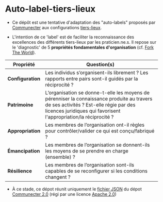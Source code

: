 # Auto-label-tiers-lieux

- Ce dépôt est une tentative d'adaptation des "auto-labels" proposés par [Communecter](http://communecter.org) aux configurations [tiers-lieux](http://movilab.org/index.php?title=Définition_des_Tiers_Lieux).

- L'intention de ce 'label' est de faciliter la reconnaissance des excellences des différents tiers-lieux par les praticien.ne.s. Il repose sur le 'diagnostic' de 5 **propriétés fondamentales d'organisation** (cf. [Fork The World](https://nicolasloubet.gitbooks.io/fork-the-world)).

Propriété | Question(s)
------------ | -------------
**Configuration** | Les individus s’organisent-ils librement ? Les rapports entre pairs sont-il guidés par la réciprocité ?
**Patrimoine** | L’organisation se donne-t-elle les moyens de pérenniser la connaissance produite au travers de ses activités ? Est-elle régie par des licences juridiques qui favorisent l'appropriation/la réciprocité ?
**Appropriation** | Les membres de l’organisation ont-il règles pour contrôler/valider ce qui est conçu/fabriqué ?
**Émancipation** | Les membres de l’organisation se donnent-ils les moyens de se prendre en charge (ensemble) ?
**Résilience** | Les membres de l’organisation sont-ils capables de se reconfigurer si les conditions changent ?
  
- À ce stade, ce dépot réunit uniquement le [fichier JSON](https://github.com/pixelhumain/co2/blob/master/views/chart/json/commons.json) du dépot [Communecter 2.0](https://github.com/pixelhumain/co2) (régi par une  licence [Apache 2.0](https://github.com/pixelhumain/co2/blob/master/LICENSE))


